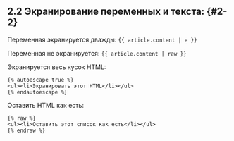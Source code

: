 ## 2.2 Экранирование переменных и текста: {#2-2}

Переменная экранируется дважды: `{{ article.content | е }}`

Переменная не экранируется: `{{ article.content | raw }}`

Экранируется весь кусок HTML:
```
{% autoescape true %}
<ul><li>Экранировать этот HTML</li></ul>
{% endautoescape %}
```

Оставить HTML как есть:
```
{% raw %}
<ul><li>Оставить этот список как есть</li></ul>
{% endraw %}
```